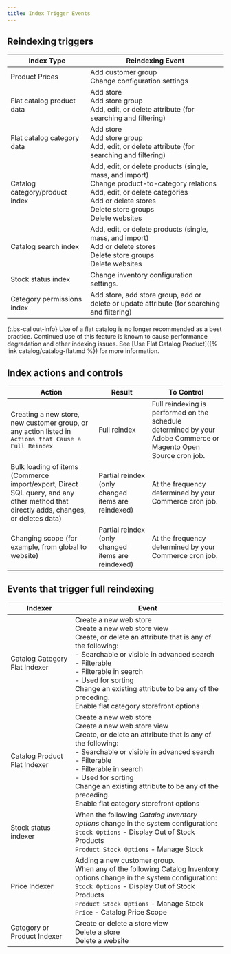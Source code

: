 ```yaml
---
title: Index Trigger Events
---
```


## Reindexing triggers

Index Type | Reindexing Event
---------- | ----------------
Product Prices | Add customer group<br/>Change configuration settings
Flat catalog product data | Add store<br/>Add store group<br/>Add, edit, or delete attribute (for searching and filtering)
Flat catalog category data | Add store<br/>Add store group<br/>Add, edit, or delete attribute (for searching and filtering)
Catalog category/product index | Add, edit, or delete products (single, mass, and import)<br/>Change product-to-category relations<br/>Add, edit, or delete categories<br/>Add or delete stores<br/>Delete store groups<br/>Delete websites
Catalog search index | Add, edit, or delete products (single, mass, and import)<br/>Add or delete stores<br/>Delete store groups<br/>Delete websites
Stock status index | Change inventory configuration settings.
Category permissions index | Add store, add store group, add or delete or update attribute (for searching and filtering)

{:.bs-callout-info}
Use of a flat catalog is no longer recommended as a best practice. Continued use of this feature is known to cause performance degradation and other indexing issues. See [Use Flat Catalog Product]({% link catalog/catalog-flat.md %}) for more information.

## Index actions and controls

Action | Result | To Control
------ | ------ | ----------
Creating a new store, new customer group, or any action listed in `Actions that Cause a Full Reindex` | Full reindex | Full reindexing is performed on the schedule determined by your Adobe Commerce or Magento Open Source cron job.
Bulk loading of items (Commerce import/export, Direct SQL query, and any other method that directly adds, changes, or deletes data) | Partial reindex (only changed items are reindexed) | At the frequency determined by your Commerce cron job.
Changing scope (for example, from global to website) | Partial reindex (only changed items are reindexed) | At the frequency determined by your Commerce cron job.

## Events that trigger full reindexing

Indexer | Event
------- | -----
Catalog Category Flat Indexer | Create a new web store<br/>Create a new web store view<br/>Create, or delete an attribute that is any of the following:<br/>-  Searchable or visible in advanced search<br/>-  Filterable<br/>-  Filterable in search<br/>-  Used for sorting<br/>Change an existing attribute to be any of the preceding.<br/>Enable flat category storefront options
Catalog Product Flat Indexer | Create a new web store<br>Create a new web store view<br/>Create, or delete an attribute that is any of the following:<br/>-  Searchable or visible in advanced search<br>- Filterable<br>- Filterable in search<br/>- Used for sorting <br/>Change an existing attribute to be any of the preceding.<br/>Enable flat category storefront options
Stock status indexer | When the following _Catalog Inventory options_ change in the system configuration:<br/>`Stock Options` - Display Out of Stock Products<br/>`Product Stock Options` - Manage Stock
Price Indexer | Adding a new customer group.<br/>When any of the following Catalog Inventory options change in the system configuration:<br/>`Stock Options` -  Display Out of Stock Products<br/>`Product Stock Options` - Manage Stock<br/>`Price` - Catalog Price Scope
Category or Product Indexer | Create or delete a store view<br/>Delete a store<br/>Delete a website
